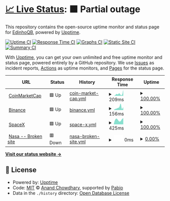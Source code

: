 # [📈 Live Status](https://demo.upptime.js.org): <!--live status--> **🟧 Partial outage**

This repository contains the open-source uptime monitor and status page for [EdinhoQB](https://demo.upptime.js.org), powered by [Upptime](https://github.com/upptime/upptime).

[![Uptime CI](https://github.com/EdisonBenavides/Taller2GHA/workflows/Uptime%20CI/badge.svg)](https://github.com/EdisonBenavides/Taller2GHA/actions?query=workflow%3A%22Uptime+CI%22)
[![Response Time CI](https://github.com/EdisonBenavides/Taller2GHA/workflows/Response%20Time%20CI/badge.svg)](https://github.com/EdisonBenavides/Taller2GHA/actions?query=workflow%3A%22Response+Time+CI%22)
[![Graphs CI](https://github.com/EdisonBenavides/Taller2GHA/workflows/Graphs%20CI/badge.svg)](https://github.com/EdisonBenavides/Taller2GHA/actions?query=workflow%3A%22Graphs+CI%22)
[![Static Site CI](https://github.com/EdisonBenavides/Taller2GHA/workflows/Static%20Site%20CI/badge.svg)](https://github.com/EdisonBenavides/Taller2GHA/actions?query=workflow%3A%22Static+Site+CI%22)
[![Summary CI](https://github.com/EdisonBenavides/Taller2GHA/workflows/Summary%20CI/badge.svg)](https://github.com/EdisonBenavides/Taller2GHA/actions?query=workflow%3A%22Summary+CI%22)

With [Upptime](https://upptime.js.org), you can get your own unlimited and free uptime monitor and status page, powered entirely by a GitHub repository. We use [Issues](https://github.com/EdisonBenavides/Taller2GHA/issues) as incident reports, [Actions](https://github.com/EdisonBenavides/Taller2GHA/actions) as uptime monitors, and [Pages](https://demo.upptime.js.org) for the status page.

<!--start: status pages-->
<!-- This summary is generated by Upptime (https://github.com/upptime/upptime) -->
<!-- Do not edit this manually, your changes will be overwritten -->
<!-- prettier-ignore -->
| URL | Status | History | Response Time | Uptime |
| --- | ------ | ------- | ------------- | ------ |
| <img alt="" src="https://icons.duckduckgo.com/ip3/coinmarketcap.com.ico" height="13"> [CoinMarketCap](https://coinmarketcap.com/es/) | 🟩 Up | [coin-market-cap.yml](https://github.com/EdisonBenavides/Taller2GHA/commits/HEAD/history/coin-market-cap.yml) | <details><summary><img alt="Response time graph" src="./graphs/coin-market-cap/response-time-week.png" height="20"> 209ms</summary><br><a href="https://demo.upptime.js.org/history/coin-market-cap"><img alt="Response time 202" src="https://img.shields.io/endpoint?url=https%3A%2F%2Fraw.githubusercontent.com%2FEdisonBenavides%2FTaller2GHA%2FHEAD%2Fapi%2Fcoin-market-cap%2Fresponse-time.json"></a><br><a href="https://demo.upptime.js.org/history/coin-market-cap"><img alt="24-hour response time 627" src="https://img.shields.io/endpoint?url=https%3A%2F%2Fraw.githubusercontent.com%2FEdisonBenavides%2FTaller2GHA%2FHEAD%2Fapi%2Fcoin-market-cap%2Fresponse-time-day.json"></a><br><a href="https://demo.upptime.js.org/history/coin-market-cap"><img alt="7-day response time 209" src="https://img.shields.io/endpoint?url=https%3A%2F%2Fraw.githubusercontent.com%2FEdisonBenavides%2FTaller2GHA%2FHEAD%2Fapi%2Fcoin-market-cap%2Fresponse-time-week.json"></a><br><a href="https://demo.upptime.js.org/history/coin-market-cap"><img alt="30-day response time 202" src="https://img.shields.io/endpoint?url=https%3A%2F%2Fraw.githubusercontent.com%2FEdisonBenavides%2FTaller2GHA%2FHEAD%2Fapi%2Fcoin-market-cap%2Fresponse-time-month.json"></a><br><a href="https://demo.upptime.js.org/history/coin-market-cap"><img alt="1-year response time 202" src="https://img.shields.io/endpoint?url=https%3A%2F%2Fraw.githubusercontent.com%2FEdisonBenavides%2FTaller2GHA%2FHEAD%2Fapi%2Fcoin-market-cap%2Fresponse-time-year.json"></a></details> | <details><summary><a href="https://demo.upptime.js.org/history/coin-market-cap">100.00%</a></summary><a href="https://demo.upptime.js.org/history/coin-market-cap"><img alt="All-time uptime 100.00%" src="https://img.shields.io/endpoint?url=https%3A%2F%2Fraw.githubusercontent.com%2FEdisonBenavides%2FTaller2GHA%2FHEAD%2Fapi%2Fcoin-market-cap%2Fuptime.json"></a><br><a href="https://demo.upptime.js.org/history/coin-market-cap"><img alt="24-hour uptime 100.00%" src="https://img.shields.io/endpoint?url=https%3A%2F%2Fraw.githubusercontent.com%2FEdisonBenavides%2FTaller2GHA%2FHEAD%2Fapi%2Fcoin-market-cap%2Fuptime-day.json"></a><br><a href="https://demo.upptime.js.org/history/coin-market-cap"><img alt="7-day uptime 100.00%" src="https://img.shields.io/endpoint?url=https%3A%2F%2Fraw.githubusercontent.com%2FEdisonBenavides%2FTaller2GHA%2FHEAD%2Fapi%2Fcoin-market-cap%2Fuptime-week.json"></a><br><a href="https://demo.upptime.js.org/history/coin-market-cap"><img alt="30-day uptime 100.00%" src="https://img.shields.io/endpoint?url=https%3A%2F%2Fraw.githubusercontent.com%2FEdisonBenavides%2FTaller2GHA%2FHEAD%2Fapi%2Fcoin-market-cap%2Fuptime-month.json"></a><br><a href="https://demo.upptime.js.org/history/coin-market-cap"><img alt="1-year uptime 100.00%" src="https://img.shields.io/endpoint?url=https%3A%2F%2Fraw.githubusercontent.com%2FEdisonBenavides%2FTaller2GHA%2FHEAD%2Fapi%2Fcoin-market-cap%2Fuptime-year.json"></a></details>
| <img alt="" src="https://icons.duckduckgo.com/ip3/www.binance.com.ico" height="13"> [Binance](https://www.binance.com/es) | 🟩 Up | [binance.yml](https://github.com/EdisonBenavides/Taller2GHA/commits/HEAD/history/binance.yml) | <details><summary><img alt="Response time graph" src="./graphs/binance/response-time-week.png" height="20"> 156ms</summary><br><a href="https://demo.upptime.js.org/history/binance"><img alt="Response time 192" src="https://img.shields.io/endpoint?url=https%3A%2F%2Fraw.githubusercontent.com%2FEdisonBenavides%2FTaller2GHA%2FHEAD%2Fapi%2Fbinance%2Fresponse-time.json"></a><br><a href="https://demo.upptime.js.org/history/binance"><img alt="24-hour response time 176" src="https://img.shields.io/endpoint?url=https%3A%2F%2Fraw.githubusercontent.com%2FEdisonBenavides%2FTaller2GHA%2FHEAD%2Fapi%2Fbinance%2Fresponse-time-day.json"></a><br><a href="https://demo.upptime.js.org/history/binance"><img alt="7-day response time 156" src="https://img.shields.io/endpoint?url=https%3A%2F%2Fraw.githubusercontent.com%2FEdisonBenavides%2FTaller2GHA%2FHEAD%2Fapi%2Fbinance%2Fresponse-time-week.json"></a><br><a href="https://demo.upptime.js.org/history/binance"><img alt="30-day response time 192" src="https://img.shields.io/endpoint?url=https%3A%2F%2Fraw.githubusercontent.com%2FEdisonBenavides%2FTaller2GHA%2FHEAD%2Fapi%2Fbinance%2Fresponse-time-month.json"></a><br><a href="https://demo.upptime.js.org/history/binance"><img alt="1-year response time 192" src="https://img.shields.io/endpoint?url=https%3A%2F%2Fraw.githubusercontent.com%2FEdisonBenavides%2FTaller2GHA%2FHEAD%2Fapi%2Fbinance%2Fresponse-time-year.json"></a></details> | <details><summary><a href="https://demo.upptime.js.org/history/binance">100.00%</a></summary><a href="https://demo.upptime.js.org/history/binance"><img alt="All-time uptime 100.00%" src="https://img.shields.io/endpoint?url=https%3A%2F%2Fraw.githubusercontent.com%2FEdisonBenavides%2FTaller2GHA%2FHEAD%2Fapi%2Fbinance%2Fuptime.json"></a><br><a href="https://demo.upptime.js.org/history/binance"><img alt="24-hour uptime 100.00%" src="https://img.shields.io/endpoint?url=https%3A%2F%2Fraw.githubusercontent.com%2FEdisonBenavides%2FTaller2GHA%2FHEAD%2Fapi%2Fbinance%2Fuptime-day.json"></a><br><a href="https://demo.upptime.js.org/history/binance"><img alt="7-day uptime 100.00%" src="https://img.shields.io/endpoint?url=https%3A%2F%2Fraw.githubusercontent.com%2FEdisonBenavides%2FTaller2GHA%2FHEAD%2Fapi%2Fbinance%2Fuptime-week.json"></a><br><a href="https://demo.upptime.js.org/history/binance"><img alt="30-day uptime 100.00%" src="https://img.shields.io/endpoint?url=https%3A%2F%2Fraw.githubusercontent.com%2FEdisonBenavides%2FTaller2GHA%2FHEAD%2Fapi%2Fbinance%2Fuptime-month.json"></a><br><a href="https://demo.upptime.js.org/history/binance"><img alt="1-year uptime 100.00%" src="https://img.shields.io/endpoint?url=https%3A%2F%2Fraw.githubusercontent.com%2FEdisonBenavides%2FTaller2GHA%2FHEAD%2Fapi%2Fbinance%2Fuptime-year.json"></a></details>
| <img alt="" src="https://icons.duckduckgo.com/ip3/www.spacex.com.ico" height="13"> [SpaceX](https://www.spacex.com/) | 🟩 Up | [space-x.yml](https://github.com/EdisonBenavides/Taller2GHA/commits/HEAD/history/space-x.yml) | <details><summary><img alt="Response time graph" src="./graphs/space-x/response-time-week.png" height="20"> 425ms</summary><br><a href="https://demo.upptime.js.org/history/space-x"><img alt="Response time 381" src="https://img.shields.io/endpoint?url=https%3A%2F%2Fraw.githubusercontent.com%2FEdisonBenavides%2FTaller2GHA%2FHEAD%2Fapi%2Fspace-x%2Fresponse-time.json"></a><br><a href="https://demo.upptime.js.org/history/space-x"><img alt="24-hour response time 584" src="https://img.shields.io/endpoint?url=https%3A%2F%2Fraw.githubusercontent.com%2FEdisonBenavides%2FTaller2GHA%2FHEAD%2Fapi%2Fspace-x%2Fresponse-time-day.json"></a><br><a href="https://demo.upptime.js.org/history/space-x"><img alt="7-day response time 425" src="https://img.shields.io/endpoint?url=https%3A%2F%2Fraw.githubusercontent.com%2FEdisonBenavides%2FTaller2GHA%2FHEAD%2Fapi%2Fspace-x%2Fresponse-time-week.json"></a><br><a href="https://demo.upptime.js.org/history/space-x"><img alt="30-day response time 381" src="https://img.shields.io/endpoint?url=https%3A%2F%2Fraw.githubusercontent.com%2FEdisonBenavides%2FTaller2GHA%2FHEAD%2Fapi%2Fspace-x%2Fresponse-time-month.json"></a><br><a href="https://demo.upptime.js.org/history/space-x"><img alt="1-year response time 381" src="https://img.shields.io/endpoint?url=https%3A%2F%2Fraw.githubusercontent.com%2FEdisonBenavides%2FTaller2GHA%2FHEAD%2Fapi%2Fspace-x%2Fresponse-time-year.json"></a></details> | <details><summary><a href="https://demo.upptime.js.org/history/space-x">100.00%</a></summary><a href="https://demo.upptime.js.org/history/space-x"><img alt="All-time uptime 99.92%" src="https://img.shields.io/endpoint?url=https%3A%2F%2Fraw.githubusercontent.com%2FEdisonBenavides%2FTaller2GHA%2FHEAD%2Fapi%2Fspace-x%2Fuptime.json"></a><br><a href="https://demo.upptime.js.org/history/space-x"><img alt="24-hour uptime 100.00%" src="https://img.shields.io/endpoint?url=https%3A%2F%2Fraw.githubusercontent.com%2FEdisonBenavides%2FTaller2GHA%2FHEAD%2Fapi%2Fspace-x%2Fuptime-day.json"></a><br><a href="https://demo.upptime.js.org/history/space-x"><img alt="7-day uptime 100.00%" src="https://img.shields.io/endpoint?url=https%3A%2F%2Fraw.githubusercontent.com%2FEdisonBenavides%2FTaller2GHA%2FHEAD%2Fapi%2Fspace-x%2Fuptime-week.json"></a><br><a href="https://demo.upptime.js.org/history/space-x"><img alt="30-day uptime 99.92%" src="https://img.shields.io/endpoint?url=https%3A%2F%2Fraw.githubusercontent.com%2FEdisonBenavides%2FTaller2GHA%2FHEAD%2Fapi%2Fspace-x%2Fuptime-month.json"></a><br><a href="https://demo.upptime.js.org/history/space-x"><img alt="1-year uptime 99.92%" src="https://img.shields.io/endpoint?url=https%3A%2F%2Fraw.githubusercontent.com%2FEdisonBenavides%2FTaller2GHA%2FHEAD%2Fapi%2Fspace-x%2Fuptime-year.json"></a></details>
| <img alt="" src="https://icons.duckduckgo.com/ip3/www.nasaec.gov.ico" height="13"> [Nasa -- Broken site](https://www.nasaec.gov/) | 🟥 Down | [nasa-broken-site.yml](https://github.com/EdisonBenavides/Taller2GHA/commits/HEAD/history/nasa-broken-site.yml) | <details><summary><img alt="Response time graph" src="./graphs/nasa-broken-site/response-time-week.png" height="20"> 0ms</summary><br><a href="https://demo.upptime.js.org/history/nasa-broken-site"><img alt="Response time 0" src="https://img.shields.io/endpoint?url=https%3A%2F%2Fraw.githubusercontent.com%2FEdisonBenavides%2FTaller2GHA%2FHEAD%2Fapi%2Fnasa-broken-site%2Fresponse-time.json"></a><br><a href="https://demo.upptime.js.org/history/nasa-broken-site"><img alt="24-hour response time 0" src="https://img.shields.io/endpoint?url=https%3A%2F%2Fraw.githubusercontent.com%2FEdisonBenavides%2FTaller2GHA%2FHEAD%2Fapi%2Fnasa-broken-site%2Fresponse-time-day.json"></a><br><a href="https://demo.upptime.js.org/history/nasa-broken-site"><img alt="7-day response time 0" src="https://img.shields.io/endpoint?url=https%3A%2F%2Fraw.githubusercontent.com%2FEdisonBenavides%2FTaller2GHA%2FHEAD%2Fapi%2Fnasa-broken-site%2Fresponse-time-week.json"></a><br><a href="https://demo.upptime.js.org/history/nasa-broken-site"><img alt="30-day response time 0" src="https://img.shields.io/endpoint?url=https%3A%2F%2Fraw.githubusercontent.com%2FEdisonBenavides%2FTaller2GHA%2FHEAD%2Fapi%2Fnasa-broken-site%2Fresponse-time-month.json"></a><br><a href="https://demo.upptime.js.org/history/nasa-broken-site"><img alt="1-year response time 0" src="https://img.shields.io/endpoint?url=https%3A%2F%2Fraw.githubusercontent.com%2FEdisonBenavides%2FTaller2GHA%2FHEAD%2Fapi%2Fnasa-broken-site%2Fresponse-time-year.json"></a></details> | <details><summary><a href="https://demo.upptime.js.org/history/nasa-broken-site">0.00%</a></summary><a href="https://demo.upptime.js.org/history/nasa-broken-site"><img alt="All-time uptime 0.00%" src="https://img.shields.io/endpoint?url=https%3A%2F%2Fraw.githubusercontent.com%2FEdisonBenavides%2FTaller2GHA%2FHEAD%2Fapi%2Fnasa-broken-site%2Fuptime.json"></a><br><a href="https://demo.upptime.js.org/history/nasa-broken-site"><img alt="24-hour uptime 0.00%" src="https://img.shields.io/endpoint?url=https%3A%2F%2Fraw.githubusercontent.com%2FEdisonBenavides%2FTaller2GHA%2FHEAD%2Fapi%2Fnasa-broken-site%2Fuptime-day.json"></a><br><a href="https://demo.upptime.js.org/history/nasa-broken-site"><img alt="7-day uptime 0.00%" src="https://img.shields.io/endpoint?url=https%3A%2F%2Fraw.githubusercontent.com%2FEdisonBenavides%2FTaller2GHA%2FHEAD%2Fapi%2Fnasa-broken-site%2Fuptime-week.json"></a><br><a href="https://demo.upptime.js.org/history/nasa-broken-site"><img alt="30-day uptime 0.00%" src="https://img.shields.io/endpoint?url=https%3A%2F%2Fraw.githubusercontent.com%2FEdisonBenavides%2FTaller2GHA%2FHEAD%2Fapi%2Fnasa-broken-site%2Fuptime-month.json"></a><br><a href="https://demo.upptime.js.org/history/nasa-broken-site"><img alt="1-year uptime 0.00%" src="https://img.shields.io/endpoint?url=https%3A%2F%2Fraw.githubusercontent.com%2FEdisonBenavides%2FTaller2GHA%2FHEAD%2Fapi%2Fnasa-broken-site%2Fuptime-year.json"></a></details>

<!--end: status pages-->

[**Visit our status website →**](https://demo.upptime.js.org)

## 📄 License

- Powered by: [Upptime](https://github.com/upptime/upptime)
- Code: [MIT](./LICENSE) © [Anand Chowdhary](https://anandchowdhary.com), supported by [Pabio](https://pabio.com)
- Data in the `./history` directory: [Open Database License](https://opendatacommons.org/licenses/odbl/1-0/)
